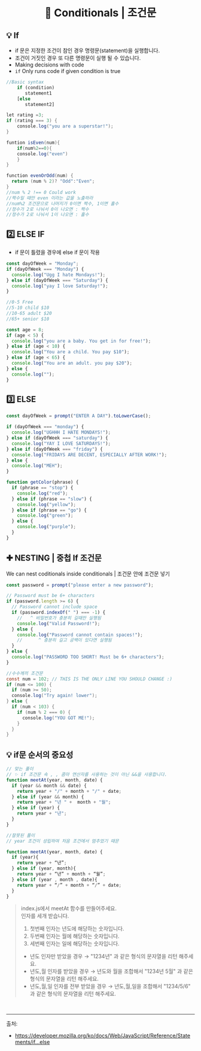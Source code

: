 # <p align="center"> 📑 Conditionals | 조건문

## 💡 If

- if 문은 지정한 조건이 참인 경우 명령문(statement)을 실행합니다.
- 조건이 거짓인 경우 또 다른 명령문이 실행 될 수 있습니다.
- Making decisions with code
- `if` Only runs code if given condition is true

```javascript
//Basic syntax
    if (condition)
       statement1
    [else
       statement2]

```

```java script
let rating =3;
if (rating === 3) {
	console.log("you are a superstar!");
}
```

```java script
funtion isEven(num){
	if(num%2==0){
	console.log("even")
	}
}
```

```java script
function evenOrOdd(num) {
  return (num % 2)? "Odd":"Even";
}
//num % 2 !== 0 Could work
//짝수일 때만 even 이라는 값을 노출하라
//num%2 조건문으로 나머지가 0이면 짝수, 1이면 홀수
//정수가 2로 나눠서 0이 나오면 : 짝수
//정수가 2로 나눠서 1이 나오면 : 홀수
```

## 2️⃣ ELSE IF

- if 문이 틀렸을 경우에 else if 문이 작용

```javascript
const dayOfWeek = "Monday";
if (dayOfWeek === "Monday") {
  console.log("Ugg I hate Mondays!");
} else if (dayOfWeek === "Saturday") {
  console.log("yay I love Saturday!");
}
```

```javascript
//0-5 Free
//5-10 child $10
//10-65 adult $20
//65+ senior $10

const age = 8;
if (age < 5) {
  console.log("you are a baby. You get in for free!");
} else if (age < 10) {
  console.log("You are a child. You pay $10");
} else if (age < 65) {
  console.log("You are an adult. you pay $20");
} else {
  console.log("");
}
```

## 3️⃣ ELSE

```javascript
const dayOfWeek = prompt("ENTER A DAY").toLowerCase();

if (dayOfWeek === "monday") {
  console.log("UGHHH I HATE MONDAYS!");
} else if (dayOfWeek === "saturday") {
  console.log("YAY I LOVE SATURDAYS!");
} else if (dayOfWeek === "friday") {
  console.log("FRIDAYS ARE DECENT, ESPECIALLY AFTER WORK!");
} else {
  console.log("MEH");
}
```

```javascript
function getColor(phrase) {
  if (phrase == "stop") {
    console.log("red");
  } else if (phrase == "slow") {
    console.log("yellow");
  } else if (phrase == "go") {
    console.log("green");
  } else {
    console.log("purple");
  }
}
```

## ✚ NESTING | 중첩 If 조건문

We can nest coditionals inside conditionals | 조건문 안에 조건문 넣기

```javascript
const password = prompt("please enter a new password");

// Password must be 6+ characters
if (password.length >= 6) {
  // Password cannot include space
  if (password.indexOf(" ") === -1) {
    //   ^ 비밀번호가 충분히 길때만 실행됨
    console.log("Valid Password!");
  } else {
    console.log("Password cannot contain spaces!");
    //      ^ 충분히 길고 공백이 있다면 실행됨
  }
} else {
  console.log("PASSWORD TOO SHORT! Must be 6+ characters");
}
```

```java script
//수수께끼 조건문
const num = 102; // THIS IS THE ONLY LINE YOU SHOULD CHANGE :)
if (num <= 100) {
  if (num >= 50);
  console.log("Try again! lower");
} else {
  if (num < 103) {
    if (num % 2 === 0) {
      console.log("YOU GOT ME!");
    }
  }
}

```

## 💡 if문 순서의 중요성

```javascript
// 맞는 풀이
// ✨ if 조건문 속 , , 콤마 연산자를 사용하는 것이 아닌 &&을 사용합니다. 
function meetAt(year, month, date) {
  if (year && month && date) {
    return year + "/" + month + "/" + date;
  } else if (year && month) {
    return year + "년 " +  month + "월";
  } else if (year) {
    return year + "년";
  }
}
```

```javascript
//잘못된 풀이
// year 조건이 성립하여 처음 조건에서 멈추었기 때문

function meetAt(year, month, date) {
  if (year){
    return year + “년”;
  } else if (year, month){
    return year + “년” + month + “월”;
  } else if (year , month , date){
    return year + “/” + month + “/” + date;
  }
}
```

> index.js에서 meetAt 함수를 만들어주세요. <br>
> 인자를 세개 받습니다.<br>
>
> 1. 첫번째 인자는 년도에 해당하는 숫자입니다.<br>
> 1. 두번째 인자는 월에 해당하는 숫자입니다.<br>
> 1. 세번째 인자는 일에 해당하는 숫자입니다.<br>
>
> - 년도 인자만 받았을 경우 → "1234년" 과 같은 형식의 문자열을 리턴 해주세요.<br>
> - 년도,월 인자를 받았을 경우 → 년도와 월을 조합해서 "1234년 5월" 과 같은 형식의 문자열을 리턴 해주세요.<br>
> - 년도,월,일 인자를 전부 받았을 경우 → 년도,월,일을 조합해서 "1234/5/6" 과 같은 형식의 문자열을 리턴 해주세요.

<br>
<hr>
출처:

- https://developer.mozilla.org/ko/docs/Web/JavaScript/Reference/Statements/if...else
